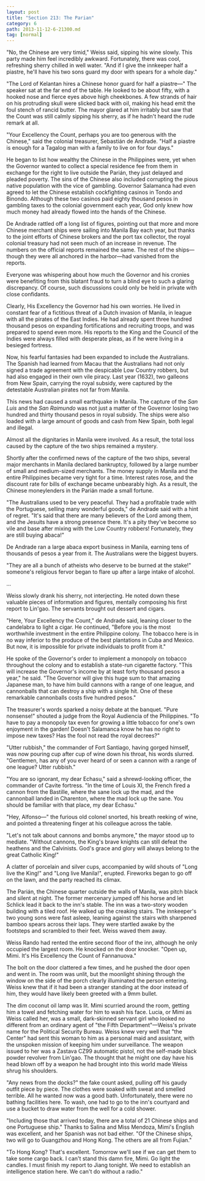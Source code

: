 ```yaml
---
layout: post
title: "Section 213: The Parian"
category: 6
path: 2013-11-12-6-21300.md
tag: [normal]
---
```


"No, the Chinese are very timid," Weiss said, sipping his wine slowly. This party made him feel incredibly awkward. Fortunately, there was cool, refreshing sherry chilled in well water. "And if I give the innkeeper half a piastre, he'll have his two sons guard my door with spears for a whole day."

"The Lord of Kelantan hires a Chinese honor guard for half a piastre—" The speaker sat at the far end of the table. He looked to be about fifty, with a hooked nose and fierce eyes above high cheekbones. A few strands of hair on his protruding skull were slicked back with oil, making his head emit the foul stench of rancid butter. The mayor glared at him irritably but saw that the Count was still calmly sipping his sherry, as if he hadn't heard the rude remark at all.

"Your Excellency the Count, perhaps you are too generous with the Chinese," said the colonial treasurer, Sebastián de Andrade. "Half a piastre is enough for a Tagalog man with a family to live on for four days."

He began to list how wealthy the Chinese in the Philippines were, yet when the Governor wanted to collect a special residence fee from them in exchange for the right to live outside the Parián, they just delayed and pleaded poverty. The sins of the Chinese also included corrupting the pious native population with the vice of gambling. Governor Salamanca had even agreed to let the Chinese establish cockfighting casinos in Tondo and Binondo. Although these two casinos paid eighty thousand pesos in gambling taxes to the colonial government each year, God only knew how much money had already flowed into the hands of the Chinese.

De Andrade rattled off a long list of figures, pointing out that more and more Chinese merchant ships were sailing into Manila Bay each year, but thanks to the joint efforts of Chinese brokers and the port tax collector, the royal colonial treasury had not seen much of an increase in revenue. The numbers on the official reports remained the same. The rest of the ships—though they were all anchored in the harbor—had vanished from the reports.

Everyone was whispering about how much the Governor and his cronies were benefiting from this blatant fraud to turn a blind eye to such a glaring discrepancy. Of course, such discussions could only be held in private with close confidants.

Clearly, His Excellency the Governor had his own worries. He lived in constant fear of a fictitious threat of a Dutch invasion of Manila, in league with all the pirates of the East Indies. He had already spent three hundred thousand pesos on expanding fortifications and recruiting troops, and was prepared to spend even more. His reports to the King and the Council of the Indies were always filled with desperate pleas, as if he were living in a besieged fortress.

Now, his fearful fantasies had been expanded to include the Australians. The Spanish had learned from Macau that the Australians had not only signed a trade agreement with the despicable Low Country robbers, but had also engaged in their own vile piracy. Last year (1632), two galleons from New Spain, carrying the royal subsidy, were captured by the detestable Australian pirates not far from Manila.

This news had caused a small earthquake in Manila. The capture of the *San Luis* and the *San Raimundo* was not just a matter of the Governor losing two hundred and thirty thousand pesos in royal subsidy. The ships were also loaded with a large amount of goods and cash from New Spain, both legal and illegal.

Almost all the dignitaries in Manila were involved. As a result, the total loss caused by the capture of the two ships remained a mystery.

Shortly after the confirmed news of the capture of the two ships, several major merchants in Manila declared bankruptcy, followed by a large number of small and medium-sized merchants. The money supply in Manila and the entire Philippines became very tight for a time. Interest rates rose, and the discount rate for bills of exchange became unbearably high. As a result, the Chinese moneylenders in the Parián made a small fortune.

"The Australians used to be very peaceful. They had a profitable trade with the Portuguese, selling many wonderful goods," de Andrade said with a hint of regret. "It's said that there are many believers of the Lord among them, and the Jesuits have a strong presence there. It's a pity they've become so vile and base after mixing with the Low Country robbers! Fortunately, they are still buying abaca!"

De Andrade ran a large abaca export business in Manila, earning tens of thousands of pesos a year from it. The Australians were the biggest buyers.

"They are all a bunch of atheists who deserve to be burned at the stake!" someone's religious fervor began to flare up after a large intake of alcohol.

...

Weiss slowly drank his sherry, not interjecting. He noted down these valuable pieces of information and figures, mentally composing his first report to Lin'gao. The servants brought out dessert and cigars.

"Here, Your Excellency the Count," de Andrade said, leaning closer to the candelabra to light a cigar. He continued, "Before you is the most worthwhile investment in the entire Philippine colony. The tobacco here is in no way inferior to the produce of the best plantations in Cuba and Mexico. But now, it is impossible for private individuals to profit from it."

He spoke of the Governor's order to implement a monopoly on tobacco throughout the colony and to establish a state-run cigarette factory. "This will increase the Governor's income by at least forty thousand pesos a year," he said. "The Governor will give this huge sum to that amazing Japanese man, to have him build cannons with a range of one league, and cannonballs that can destroy a ship with a single hit. One of these remarkable cannonballs costs five hundred pesos."

The treasurer's words sparked a noisy debate at the banquet. "Pure nonsense!" shouted a judge from the Royal Audiencia of the Philippines. "To have to pay a monopoly tax even for growing a little tobacco for one's own enjoyment in the garden! Doesn't Salamanca know he has no right to impose new taxes? Has the fool not read the royal decrees?"

"Utter rubbish," the commander of Fort Santiago, having gorged himself, was now pouring cup after cup of wine down his throat, his words slurred. "Gentlemen, has any of you ever heard of or seen a cannon with a range of one league? Utter rubbish."

"You are so ignorant, my dear Echasu," said a shrewd-looking officer, the commander of Cavite fortress. "In the time of Louis XI, the French fired a cannon from the Bastille, where the sane lock up the mad, and the cannonball landed in Charenton, where the mad lock up the sane. You should be familiar with that place, my dear Echasu."

"Hey, Alfonso—" the furious old colonel snorted, his breath reeking of wine, and pointed a threatening finger at his colleague across the table.

"Let's not talk about cannons and bombs anymore," the mayor stood up to mediate. "Without cannons, the King's brave knights can still defeat the heathens and the Calvinists. God's grace and glory will always belong to the great Catholic King!"

A clatter of porcelain and silver cups, accompanied by wild shouts of "Long live the King!" and "Long live Manila!", erupted. Fireworks began to go off on the lawn, and the party reached its climax.

The Parián, the Chinese quarter outside the walls of Manila, was pitch black and silent at night. The former mercenary jumped off his horse and let Schlick lead it back to the inn's stable. The inn was a two-story wooden building with a tiled roof. He walked up the creaking stairs. The innkeeper's two young sons were fast asleep, leaning against the stairs with sharpened bamboo spears across their laps. They were startled awake by the footsteps and scrambled to their feet. Weiss waved them away.

Weiss Rando had rented the entire second floor of the inn, although he only occupied the largest room. He knocked on the door knocker. "Open up, Mimi. It's His Excellency the Count of Fannanuova."

The bolt on the door clattered a few times, and he pushed the door open and went in. The room was unlit, but the moonlight shining through the window on the side of the porch clearly illuminated the person entering. Weiss knew that if it had been a stranger standing at the door instead of him, they would have likely been greeted with a 9mm bullet.

The dim coconut oil lamp was lit. Mimi scurried around the room, getting him a towel and fetching water for him to wash his face. Lucia, or Mimi as Weiss called her, was a small, dark-skinned servant girl who looked no different from an ordinary agent of "the Fifth Department"—Weiss's private name for the Political Security Bureau. Weiss knew very well that "the Center" had sent this woman to him as a personal maid and assistant, with the unspoken mission of keeping him under surveillance. The weapon issued to her was a Zastava CZ99 automatic pistol, not the self-made black powder revolver from Lin'gao. The thought that he might one day have his head blown off by a weapon he had brought into this world made Weiss shrug his shoulders.

"Any news from the docks?" the fake count asked, pulling off his gaudy outfit piece by piece. The clothes were soaked with sweat and smelled terrible. All he wanted now was a good bath. Unfortunately, there were no bathing facilities here. To wash, one had to go to the inn's courtyard and use a bucket to draw water from the well for a cold shower.

"Including those that arrived today, there are a total of 21 Chinese ships and one Portuguese ship." Thanks to Salina and Miss Mendoza, Mimi's English was excellent, and her Spanish was not bad either. "Of the Chinese ships, two will go to Guangzhou and Hong Kong. The others are all from Fujian."

"To Hong Kong? That's excellent. Tomorrow we'll see if we can get them to take some cargo back. I can't stand this damn fire, Mimi. Go light the candles. I must finish my report to Jiang tonight. We need to establish an intelligence station here. We can't do without a radio."
